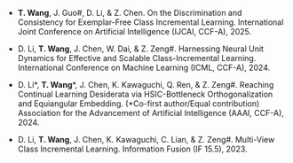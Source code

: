 - <strong>T. Wang</strong>, J. Guo#, D. Li, & Z. Chen. On the Discrimination and Consistency for Exemplar-Free Class Incremental Learning.
International Joint Conference on Artificial Intelligence (IJCAI, CCF-A), 2025.

- D. Li, <strong>T. Wang</strong>, J. Chen, W. Dai, & Z. Zeng#. Harnessing Neural Unit Dynamics for Effective and Scalable Class-Incremental Learning. 
International Conference on Machine Learning (ICML, CCF-A), 2024.

- D. Li*, <strong>T. Wang</strong>*, J. Chen, K. Kawaguchi, Q. Ren, & Z. Zeng#. Reaching Continual Learning Desiderata via HSIC-Bottleneck Orthogonalization and Equiangular Embedding. (*Co-first author/Equal contribution) 
Association for the Advancement of Artificial Intelligence (AAAI, CCF-A), 2024.

- D. Li, <strong>T. Wang</strong>, J. Chen, K. Kawaguchi, C. Lian, & Z. Zeng#. Multi-View Class Incremental Learning. 
Information Fusion (IF 15.5), 2023.

